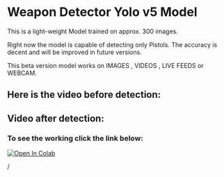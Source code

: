# Weapon Detector Yolo v5 Model

This is a light-weight Model trained on approx. 300 images.

Right now the model is capable of detecting only Pistols. The accuracy is decent and will be improved in future versions.

This beta version model works on IMAGES , VIDEOS , LIVE FEEDS or WEBCAM.

## Here is the video before detection:

[](https://user-images.githubusercontent.com/60359722/151853163-bad45df6-a94f-4466-ba9e-5b531a02384e.mp4)

## Video after detection:



### To see the working click the link below:
<a href="[https://colab.research.google.com/github/ultralytics/yolov5/blob/master/tutorial.ipyn](https://colab.research.google.com/drive/1hcmFVdnJzh0cziNYqtqXmj7b7PhQTcKv#scrollTo=Mi8RwWG9LuHf)b"><img src="https://colab.research.google.com/assets/colab-badge.svg" alt="Open In Colab"></a>

/
